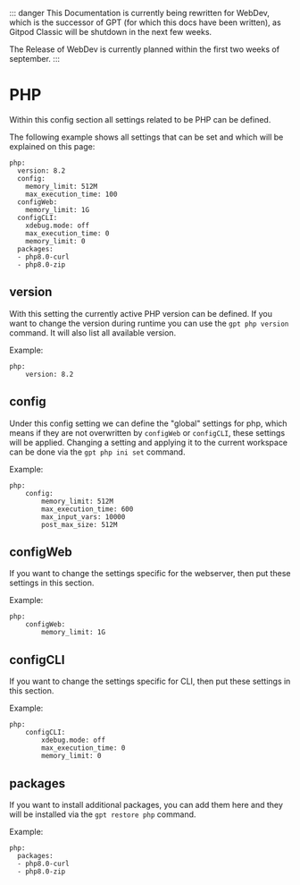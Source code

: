 ::: danger
This Documentation is currently being rewritten for WebDev, which is the successor of GPT (for which this docs have been written), as Gitpod Classic will be shutdown in the next few weeks.

The Release of WebDev is currently planned within the first two weeks of september.
:::

# PHP

Within this config section all settings related to be PHP can be defined.

The following example shows all settings that can be set and which will be explained on this page:

```yaml:line-numbers {1}
php:
  version: 8.2
  config:
    memory_limit: 512M
    max_execution_time: 100
  configWeb:
    memory_limit: 1G
  configCLI:
    xdebug.mode: off
    max_execution_time: 0
    memory_limit: 0
  packages:
  - php8.0-curl
  - php8.0-zip
```

## version
With this setting the currently active PHP version can be defined. If you want to change the version during runtime you can use the `gpt php version` command. It will also list all available version.

Example:
```yaml:line-numbers {1}
php:
    version: 8.2
```

## config
Under this config setting we can define the "global" settings for php, which means if they are not overwritten by `configWeb` or `configCLI`, these settings will be applied. Changing a setting and applying it to the current workspace can be done via the `gpt php ini set` command.

Example:
```yaml:line-numbers {1}
php:
    config:
        memory_limit: 512M
        max_execution_time: 600
        max_input_vars: 10000
        post_max_size: 512M
```

## configWeb <Badge type="info" text="since v0.4.0" />
If you want to change the settings specific for the webserver, then put these settings in this section.

Example:
```yaml:line-numbers {1}
php:
    configWeb:
        memory_limit: 1G
```

## configCLI <Badge type="info" text="since v0.4.0" />
If you want to change the settings specific for CLI, then put these settings in this section.

Example:
```yaml:line-numbers {1}
php:
    configCLI:
        xdebug.mode: off
        max_execution_time: 0
        memory_limit: 0
```

## packages <Badge type="info" text="since v0.4.0" />
If you want to install additional packages, you can add them here and they will be installed via the `gpt restore php` command.

Example:
```yaml:line-numbers {1}
php:
  packages:
  - php8.0-curl
  - php8.0-zip
```
